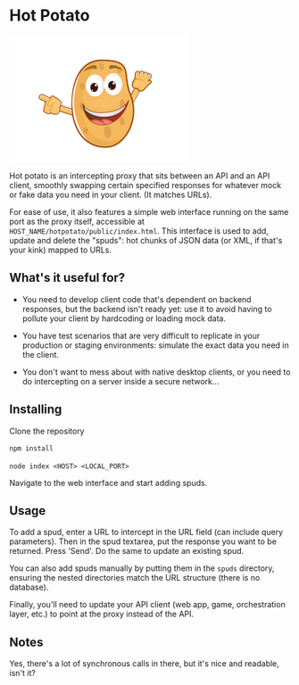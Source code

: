 # Hot Potato

![Image of a hot potato](https://github.com/davedx/hot-potato/raw/master/public/potato.png)

Hot potato is an intercepting proxy that sits between an API and an API client, smoothly swapping certain specified responses for whatever mock or fake data you need in your client. (It matches URLs).

For ease of use, it also features a simple web interface running on the same port as the proxy itself, accessible at `HOST_NAME/hotpotato/public/index.html`. This interface is used to add, update and delete the "spuds": hot chunks of JSON data (or XML, if that's your kink) mapped to URLs.

## What's it useful for?

* You need to develop client code that's dependent on backend responses, but the backend isn't ready yet: use it to avoid having to pollute your client by hardcoding or loading mock data.

* You have test scenarios that are very difficult to replicate in your production or staging environments: simulate the exact data you need in the client.

* You don't want to mess about with native desktop clients, or you need to do intercepting on a server inside a secure network...

## Installing

Clone the repository

    npm install

    node index <HOST> <LOCAL_PORT>

Navigate to the web interface and start adding spuds.

## Usage

To add a spud, enter a URL to intercept in the URL field (can include query parameters). Then in the spud textarea, put the response you want to be returned. Press 'Send'. Do the same to update an existing spud.

You can also add spuds manually by putting them in the `spuds` directory, ensuring the nested directories match the URL structure (there is no database).

Finally, you'll need to update your API client (web app, game, orchestration layer, etc.) to point at the proxy instead of the API.

## Notes

Yes, there's a lot of synchronous calls in there, but it's nice and readable, isn't it?